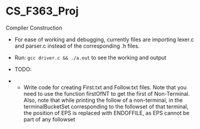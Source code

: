 # CS_F363_Proj
Compiler Construction

- For ease of working and debugging, currently files are importing lexer.c and parser.c instead of the corresponding .h files.

- Run: ```gcc driver.c && ./a.out``` to see the working and output

- TODO:
- - Write code for creating First.txt and Follow.txt files. Note that you need to use the function firstOfNT to get the first of Non-Terminal. Also, note that while printing the follow of a non-terminal, in the terminalBucketSet corresponding to the followset of that terminal, the position of EPS is replaced with ENDOFFILE, as EPS cannot be part of any followset